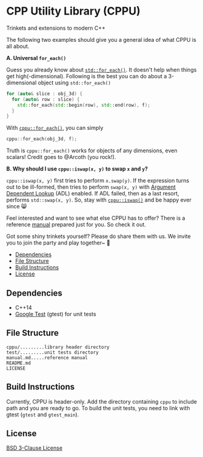 # CPP Utility Library (CPPU)

Trinkets and extensions to modern C++

The following two examples should give you a general idea of what CPPU is all about.

**A. Universal `for_each()`**

Guess you already know about [`std::for_each()`](http://en.cppreference.com/w/cpp/algorithm/for_each).
It doesn't help when things get high(-dimensional). Following is the best you
can do about a 3-dimensional object using `std::for_each()`

~~~C++
for (auto& slice : obj_3d) {
  for (auto& row : slice) {
    std::for_each(std::begin(row), std::end(row), f);
  }
}
~~~

With [`cppu::for_each()`](https://github.com/Lingxi-Li/CPP_Utility/blob/master/manual.md#for_each),
you can simply 

~~~C++
cppu::for_each(obj_3d, f);
~~~

Truth is `cppu::for_each()` works for objects of any dimensions, even scalars!
Credit goes to @Arcoth (you rock!).

**B. Why should I use `cppu::iswap(x, y)` to swap `x` and `y`?**

`cppu::iswap(x, y)` first tries to perform `x.swap(y)`. If the expression turns
out to be ill-formed, then tries to perform `swap(x, y)` with
[Argument Dependent Lookup](http://en.cppreference.com/w/cpp/language/adl) (ADL)
enabled. If ADL failed, then as a last resort, performs `std::swap(x, y)`. So,
stay with [`cppu::iswap()`](https://github.com/Lingxi-Li/CPP_Utility/blob/master/manual.md#iswap)
and be happy ever since :smile_cat:

Feel interested and want to see what else CPPU has to offer? There is a reference
[manual](https://github.com/Lingxi-Li/CPP_Utility/blob/master/manual.md)
prepared just for you. So check it out.

Got some shiny trinkets yourself? Please do share them with us. We invite you to
join the party and play together~ :tada:

- [Dependencies](#depend)
- [File Structure](#struct)
- [Build Instructions](#build)
- [License](#license)

<a name="depend"></a>
## Dependencies

- C++14
- [Google Test](https://github.com/google/googletest) (gtest) for unit tests

<a name="struct"></a>
## File Structure

~~~
cppu/.........library header directory
test/.........unit tests directory
manual.md.....reference manual
README.md
LICENSE
~~~

<a name="build"></a>
## Build Instructions

Currently, CPPU is header-only. Add the directory containing `cppu` to include
path and you are ready to go. To build the unit tests, you need to link with
gtest (`gtest` and `gtest_main`).

<a name="license"></a>
## License

[BSD 3-Clause License](https://opensource.org/licenses/BSD-3-Clause)
